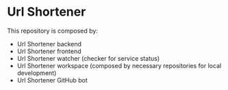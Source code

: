 # Url Shortener

This repository is composed by:
- Url Shortener backend
- Url Shortener frontend
- Url Shortener watcher (checker for service status)
- Url Shortener workspace (composed by necessary repositories for local development)
- Url Shortener GitHub bot
